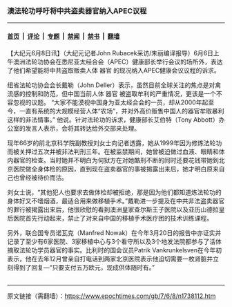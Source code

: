 ### 澳法轮功呼吁将中共盗卖器官纳入APEC议程

---

#### [首页](../../../..?n1738112) &nbsp;|&nbsp; [评论](../../../../../epoch-comment?n1738112) &nbsp;|&nbsp; [专题](../../../../../epoch-special?n1738112) &nbsp;|&nbsp; [禁闻](../../../../../epoch-news?n1738112) &nbsp;|&nbsp; [禁书](../../../../../books?n1738112) &nbsp;|&nbsp; [翻墙](https://github.com/gfw-breaker/nogfw/blob/master/README.md?n1738112)


<div class="post_content" id="artbody" itemprop="articleBody">
 <!-- article content begin -->
 <p>
  【大纪元6月8日讯】（大纪元记者John Rubacek采访/朱丽编译报导）6月6日上午澳洲法轮功协会在悉尼亚太经合会（APEC）健康部长举行会议的场所外，表达了他们希望能将中共盗取贩卖人体
  <ok href="https://www.epochtimes.com/gb/tag/%E5%99%A8%E5%AE%98.html">
   器官
  </ok>
  的现况纳入APEC健康会议议程的诉求。
 </p>
 <p>
  纽省法轮功协会会长戴勒（John Deller）表示，虽然目前全球关注的焦点是对禽流感的控制和防范，但中国当前人体
  <ok href="https://www.epochtimes.com/gb/tag/%E5%99%A8%E5%AE%98.html">
   器官
  </ok>
  被盗取牟利的严重情况，更该是一个不容忽视的议题。 “大家不能漠视中国身为亚太经合会的一员，却从2000年起至今，一直有系统的大规模经营人体“农场”，并对外高价贩售中国人的器官牟取暴利这样的非法情事。” 他说。针对法轮功的诉求，健康部长艾伯特（Tony Abbott）办公室的发言人表示，会将其转达给外交部来处理。
 </p>
 <p>
  现年66岁的前北京科学院副教授刘女士向记者透露，她从1999年因为修炼法轮功而被关押过五次并被非法判刑三年。在被监禁期间，她曾被迫做过血液、眼睛和体内器官的检查。当时她并不明白为何狱方在对她酷刑不断的同时还要花钱带她到北京医院做全身体检的原因，直到现在盗卖器官的事被揭露出来后，她才明白原来自己也曾经被待价而沽。
 </p>
 <p>
  刘女士说，“其他犯人也要求去做体检却被拒绝，那是因为他们都知道炼法轮功的身体好又不嗜烟酒，最适合用来做移植手术。”戴勒进一步提及在中共非法盗卖器官的罪行被揭露出来后，他很欣慰的看到澳洲皇家查尔斯王子医院以及亚历山德拉皇后医院首先行动起来，禁止了对来自中国的移植手术医疗团的技术训练课程。
 </p>
 <p>
  另外，联合国专员诺瓦克（Manfred Nowak）在今年3月20日的报告中亦证实并记录了至少有6家医院、3家移植中心与3个看守所以及3个地发法院都参与了活体摘取法轮功学员器官的事实。比利时的国会议员Patrik Vankrunkelsven在今年初表示，他在去年12月曾亲自打电话到两家北京医院表示他迫切需要一枚肾脏并立刻得到了回复—“只要支付五万欧元，现成供体随时有。”
  <br/>
  <font color="#ffffff">
   (http://www.dajiyuan.com)
  </font>
 </p>
 <!-- article content end -->
 <div id="below_article_ad">
 </div>
</div>


---

原文链接（需翻墙）：https://www.epochtimes.com/gb/7/6/8/n1738112.htm